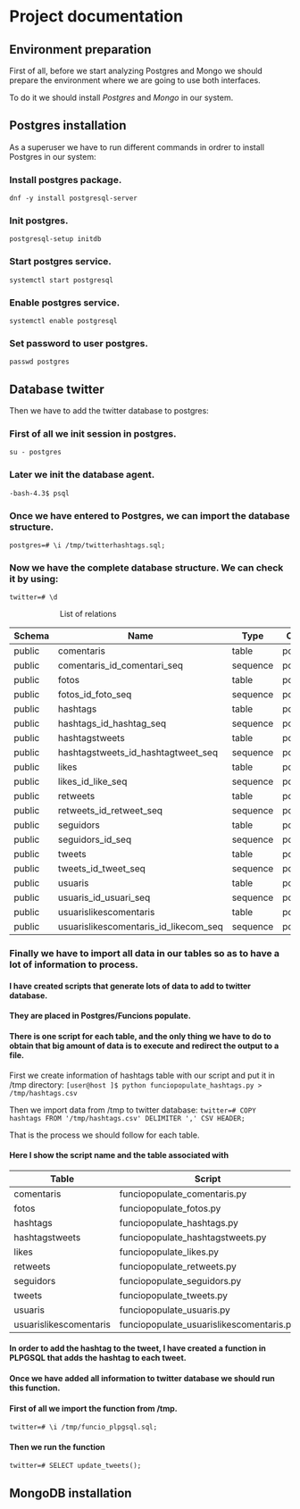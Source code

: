 # Project documentation


## Environment preparation

First of all, before we start analyzing Postgres and Mongo we should prepare the environment where we are going to use both interfaces.

To do it we should install *Postgres* and *Mongo* in our system.



## Postgres installation

As a superuser we have to run different commands in ordrer to install Postgres in our system:

### Install postgres package.

`dnf -y install postgresql-server`

### Init postgres.

`postgresql-setup initdb`

### Start postgres service.

`systemctl start postgresql`

### Enable postgres service.

`systemctl enable postgresql`

### Set password to user postgres.

`passwd postgres`



## Database twitter

Then we have to add the twitter database to postgres:

### First of all we init session in postgres.

`su - postgres`

### Later we init the database agent.

`-bash-4.3$ psql`

### Once we have entered to Postgres, we can import the database structure.

`postgres=# \i /tmp/twitterhashtags.sql;`

### Now we have the complete database structure. We can check it by using:

`twitter=# \d`

                        List of relations
                        
Schema |                 Name                  |   Type   |  Owner
-------|---------------------------------------|----------|---------
public | comentaris                            | table    | postgres
public | comentaris_id_comentari_seq           | sequence | postgres
public | fotos                                 | table    | postgres
public | fotos_id_foto_seq                     | sequence | postgres
public | hashtags                              | table    | postgres
public | hashtags_id_hashtag_seq               | sequence | postgres
public | hashtagstweets                        | table    | postgres
public | hashtagstweets_id_hashtagtweet_seq    | sequence | postgres
public | likes                                 | table    | postgres
public | likes_id_like_seq                     | sequence | postgres
public | retweets                              | table    | postgres
public | retweets_id_retweet_seq               | sequence | postgres
public | seguidors                             | table    | postgres
public | seguidors_id_seq                      | sequence | postgres
public | tweets                                | table    | postgres
public | tweets_id_tweet_seq                   | sequence | postgres
public | usuaris                               | table    | postgres
public | usuaris_id_usuari_seq                 | sequence | postgres
public | usuarislikescomentaris                | table    | postgres
public | usuarislikescomentaris_id_likecom_seq | sequence | postgres


### Finally we have to import all data in our tables so as to have a lot of information to process. 
#### I have created scripts that generate lots of data to add to twitter database. 
#### They are placed in Postgres/Funcions populate. 
#### There is one script for each table, and the only thing we have to do to obtain that big amount of data is to execute and redirect the output to a file.

  First we create information of hashtags table with our script and put it in /tmp directory:
`[user@host ]$ python funciopopulate_hashtags.py > /tmp/hashtags.csv`

  Then we import data from /tmp to twitter database:
 `twitter=# COPY hashtags FROM '/tmp/hashtags.csv' DELIMITER ',' CSV HEADER;`

  That is the process we should follow for each table.
  
#### Here I show the script name and the table associated with
 
Table                  | Script
-----------------------|-------------------------------------------
comentaris             | funciopopulate_comentaris.py    
fotos                  | funciopopulate_fotos.py   
hashtags               | funciopopulate_hashtags.py    
hashtagstweets         | funciopopulate_hashtagstweets.py    
likes                  | funciopopulate_likes.py    
retweets               | funciopopulate_retweets.py   
seguidors              | funciopopulate_seguidors.py    
tweets                 | funciopopulate_tweets.py    
usuaris                | funciopopulate_usuaris.py   
usuarislikescomentaris | funciopopulate_usuarislikescomentaris.py    

#### In order to add the hashtag to the tweet, I have created a function in PLPGSQL that adds the hashtag to each tweet.
#### Once we have added all information to twitter database we should run this function. 
#### First of all we import the function from /tmp.

`twitter=# \i /tmp/funcio_plpgsql.sql;`

#### Then we run the function

`twitter=# SELECT update_tweets();`





## MongoDB installation

